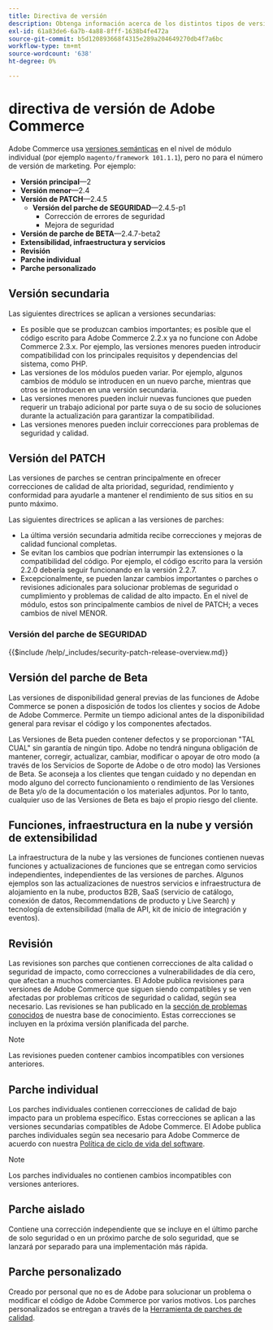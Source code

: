 ```yaml
---
title: Directiva de versión
description: Obtenga información acerca de los distintos tipos de versiones de Adobe Commerce, incluidos los parches menores, los parches, los parches de seguridad, las funciones, las revisiones, los parches individuales y los parches personalizados.
exl-id: 61a83de6-6a7b-4a88-8fff-1638b4fe472a
source-git-commit: b5d120893668f4315e289a204649270db4f7a6bc
workflow-type: tm+mt
source-wordcount: '638'
ht-degree: 0%

---
```


# directiva de versión de Adobe Commerce

Adobe Commerce usa [versiones semánticas](https://semver.org/) en el nivel de módulo individual (por ejemplo `magento/framework 101.1.1`), pero no para el número de versión de marketing. Por ejemplo:

- **Versión principal**—2
- **Versión menor**—2.4
- **Versión de PATCH**—2.4.5
   - **Versión del parche de SEGURIDAD**—2.4.5-p1
      - Corrección de errores de seguridad
      - Mejora de seguridad
- **Versión de parche de BETA**—2.4.7-beta2
- **Extensibilidad, infraestructura y servicios**
- **Revisión**
- **Parche individual**
- **Parche personalizado**

## Versión secundaria

Las siguientes directrices se aplican a versiones secundarias:

- Es posible que se produzcan cambios importantes; es posible que el código escrito para Adobe Commerce 2.2.x ya no funcione con Adobe Commerce 2.3.x. Por ejemplo, las versiones menores pueden introducir compatibilidad con los principales requisitos y dependencias del sistema, como PHP.
- Las versiones de los módulos pueden variar. Por ejemplo, algunos cambios de módulo se introducen en un nuevo parche, mientras que otros se introducen en una versión secundaria.
- Las versiones menores pueden incluir nuevas funciones que pueden requerir un trabajo adicional por parte suya o de su socio de soluciones durante la actualización para garantizar la compatibilidad.
- Las versiones menores pueden incluir correcciones para problemas de seguridad y calidad.

## Versión del PATCH

Las versiones de parches se centran principalmente en ofrecer correcciones de calidad de alta prioridad, seguridad, rendimiento y conformidad para ayudarle a mantener el rendimiento de sus sitios en su punto máximo.

Las siguientes directrices se aplican a las versiones de parches:

- La última versión secundaria admitida recibe correcciones y mejoras de calidad funcional completas.
- Se evitan los cambios que podrían interrumpir las extensiones o la compatibilidad del código. Por ejemplo, el código escrito para la versión 2.2.0 debería seguir funcionando en la versión 2.2.7.
- Excepcionalmente, se pueden lanzar cambios importantes o parches o revisiones adicionales para solucionar problemas de seguridad o cumplimiento y problemas de calidad de alto impacto. En el nivel de módulo, estos son principalmente cambios de nivel de PATCH; a veces cambios de nivel MENOR.

### Versión del parche de SEGURIDAD

{{$include /help/_includes/security-patch-release-overview.md}}

## Versión del parche de Beta

Las versiones de disponibilidad general previas de las funciones de Adobe Commerce se ponen a disposición de todos los clientes y socios de Adobe de Adobe Commerce. Permite un tiempo adicional antes de la disponibilidad general para revisar el código y los componentes afectados.

Las Versiones de Beta pueden contener defectos y se proporcionan &quot;TAL CUAL&quot; sin garantía de ningún tipo. Adobe no tendrá ninguna obligación de mantener, corregir, actualizar, cambiar, modificar o apoyar de otro modo (a través de los Servicios de Soporte de Adobe o de otro modo) las Versiones de Beta. Se aconseja a los clientes que tengan cuidado y no dependan en modo alguno del correcto funcionamiento o rendimiento de las Versiones de Beta y/o de la documentación o los materiales adjuntos. Por lo tanto, cualquier uso de las Versiones de Beta es bajo el propio riesgo del cliente.

## Funciones, infraestructura en la nube y versión de extensibilidad

La infraestructura de la nube y las versiones de funciones contienen nuevas funciones y actualizaciones de funciones que se entregan como servicios independientes, independientes de las versiones de parches. Algunos ejemplos son las actualizaciones de nuestros servicios e infraestructura de alojamiento en la nube, productos B2B, SaaS (servicio de catálogo, conexión de datos, Recommendations de producto y Live Search) y tecnología de extensibilidad (malla de API, kit de inicio de integración y eventos).

## Revisión

Las revisiones son parches que contienen correcciones de alta calidad o seguridad de impacto, como correcciones a vulnerabilidades de día cero, que afectan a muchos comerciantes. El Adobe publica revisiones para versiones de Adobe Commerce que siguen siendo compatibles y se ven afectadas por problemas críticos de seguridad o calidad, según sea necesario. Las revisiones se han publicado en la [sección de problemas conocidos](https://support.magento.com/hc/en-us/sections/360003869892-Known-issues-patches-attached-) de nuestra base de conocimiento. Estas correcciones se incluyen en la próxima versión planificada del parche.

>[!NOTE]
>
>Las revisiones pueden contener cambios incompatibles con versiones anteriores.

## Parche individual

Los parches individuales contienen correcciones de calidad de bajo impacto para un problema específico. Estas correcciones se aplican a las versiones secundarias compatibles de Adobe Commerce. El Adobe publica parches individuales según sea necesario para Adobe Commerce de acuerdo con nuestra [Política de ciclo de vida del software](https://www.adobe.com/content/dam/cc/en/legal/terms/enterprise/pdfs/Adobe-Commerce-Software-Lifecycle-Policy.pdf).

>[!NOTE]
>
>Los parches individuales no contienen cambios incompatibles con versiones anteriores.

## Parche aislado

Contiene una corrección independiente que se incluye en el último parche de solo seguridad o en un próximo parche de solo seguridad, que se lanzará por separado para una implementación más rápida.

## Parche personalizado

Creado por personal que no es de Adobe para solucionar un problema o modificar el código de Adobe Commerce por varios motivos. Los parches personalizados se entregan a través de la [Herramienta de parches de calidad](https://experienceleague.adobe.com/docs/commerce-operations/tools/quality-patches-tool/usage.html).
